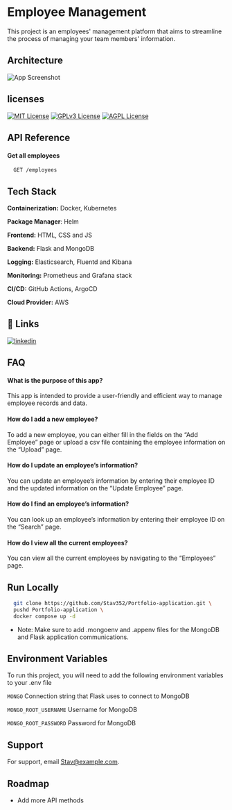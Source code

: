 
# Employee Management

This project is an employees' management platform that aims to streamline the process of managing your team members' information.


## Architecture

![App Screenshot](https://i.imgur.com/Lgc0DFe.png)


## licenses
[![MIT License](https://img.shields.io/badge/License-MIT-green.svg)](https://choosealicense.com/licenses/mit/)
[![GPLv3 License](https://img.shields.io/badge/License-GPL%20v3-yellow.svg)](https://opensource.org/licenses/)
[![AGPL License](https://img.shields.io/badge/license-AGPL-blue.svg)](http://www.gnu.org/licenses/agpl-3.0)


## API Reference

#### Get all employees

```http
  GET /employees
```


## Tech Stack

**Containerization:** Docker, Kubernetes

**Package Manager**: Helm

**Frontend:** HTML, CSS and JS

**Backend:** Flask and MongoDB

**Logging:** Elasticsearch, Fluentd and Kibana

**Monitoring:** Prometheus and Grafana stack

**CI/CD:** GitHub Actions, ArgoCD

**Cloud Provider:** AWS
## 🔗 Links
[![linkedin](https://img.shields.io/badge/linkedin-0A66C2?style=for-the-badge&logo=linkedin&logoColor=white)](https://www.linkedin.com/in/stav-nahum-810091207/)


## FAQ

#### What is the purpose of this app?

This app is intended to provide a user-friendly and efficient way to manage employee records and data.

#### How do I add a new employee?

To add a new employee, you can either fill in the fields on the “Add Employee” page or upload a csv file containing the employee information on the “Upload” page. 

#### How do I update an employee’s information?

You can update an employee’s information by entering their employee ID and the updated information on the “Update Employee” page.

#### How do I find an employee’s information?

You can look up an employee’s information by entering their employee ID on the “Search” page.

#### How do I view all the current employees?

You can view all the current employees by navigating to the “Employees” page.
## Run Locally

```bash
  git clone https://github.com/Stav352/Portfolio-application.git \
  pushd Portfolio-application \ 
  docker compose up -d 
```

- Note: Make sure to add .mongoenv and .appenv files for the MongoDB and Flask application communications.

## Environment Variables

To run this project, you will need to add the following environment variables to your .env file

`MONGO` Connection string that Flask uses to connect to MongoDB

`MONGO_ROOT_USERNAME` Username for MongoDB

`MONGO_ROOT_PASSWORD` Password for MongoDB

## Support

For support, email Stav@example.com.
## Roadmap

- Add more API methods


